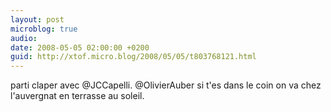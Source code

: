 ```yaml
---
layout: post
microblog: true
audio: 
date: 2008-05-05 02:00:00 +0200
guid: http://xtof.micro.blog/2008/05/05/t803768121.html
---
```

parti claper avec @JCCapelli. @OlivierAuber si t'es dans le coin on va chez l'auvergnat en terrasse au soleil.
